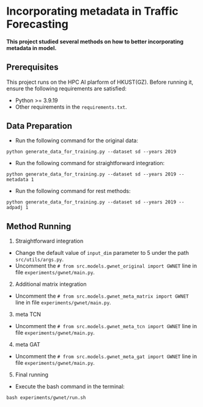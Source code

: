 # Incorporating metadata in Traffic Forecasting

#### This project studied several methods on how to better incorporating metadata in model.

## Prerequisites
This project runs on the HPC AI plarform of HKUST(GZ). Before running it, ensure the following requirements are satisfied:
- Python >= 3.9.19
- Other requirements in the `requirements.txt`.

## Data Preparation
- Run the following command for the original data:
```
python generate_data_for_training.py --dataset sd --years 2019
```
- Run the following command for straightforward integration:
```
python generate_data_for_training.py --dataset sd --years 2019 --metadata 1
```
- Run the following command for rest methods:
```
python generate_data_for_training.py --dataset sd --years 2019 --adpadj 1
```
## Method Running

1. Straightforward integration
- Change the default value of `input_dim` parameter to 5 under the path `src/utils/args.py`.
- Uncomment the `# from src.models.gwnet_original import GWNET` line in file `experiments/gwnet/main.py`.
2. Additional matrix integration
- Uncomment the `# from src.models.gwnet_meta_matrix import GWNET` line in file `experiments/gwnet/main.py`.
3. meta TCN
- Uncomment the `# from src.models.gwnet_meta_tcn import GWNET` line in file `experiments/gwnet/main.py`.
4. meta GAT
- Uncomment the `# from src.models.gwnet_meta_gat import GWNET` line in file `experiments/gwnet/main.py`.
5. Final running
- Execute the bash command in the terminal:
```
bash experiments/gwnet/run.sh
```
